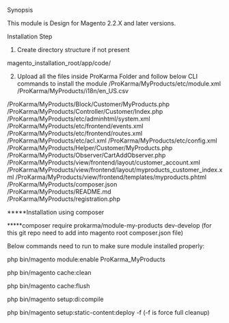 Synopsis

This module is Design for Magento 2.2.X and later versions.

Installation Step

1. Create directory structure if not present 

magento_installation_root/app/code/

2. Upload all the files inside ProKarma Folder and follow below CLI commands to install the module
/ProKarma/MyProducts/etc/module.xml
/ProKarma/MyProducts/i18n/en_US.csv

/ProKarma/MyProducts/Block/Customer/MyProducts.php
/ProKarma/MyProducts/Controller/Customer/Index.php
/ProKarma/MyProducts/etc/adminhtml/system.xml
/ProKarma/MyProducts/etc/frontend/events.xml
/ProKarma/MyProducts/etc/frontend/routes.xml
/ProKarma/MyProducts/etc/acl.xml
/ProKarma/MyProducts/etc/config.xml
/ProKarma/MyProducts/Helper/Customer/MyProducts.php
/ProKarma/MyProducts/Observer/CartAddObserver.php
/ProKarma/MyProducts/view/frontend/layout/customer_account.xml
/ProKarma/MyProducts/view/frontend/layout/myproducts_customer_index.xml
/ProKarma/MyProducts/view/frontend/templates/myproducts.phtml
/ProKarma/MyProducts/composer.json
/ProKarma/MyProducts/README.md
/ProKarma/MyProducts/registration.php

*****Installation using composer 

*****composer require prokarma/module-my-products dev-develop (for this git repo need to add into magento root composer.json file)

Below commands need to run to make sure module installed properly: 

php bin/magento module:enable ProKarma_MyProducts

php bin/magento cache:clean

php bin/magento cache:flush

php bin/magento setup:di:compile

php bin/magento setup:static-content:deploy -f (-f is force full cleanup)





